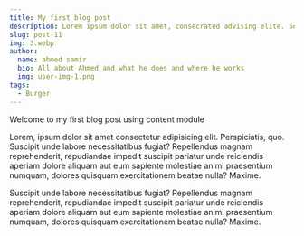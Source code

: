 ```yaml
---
title: My first blog post
description: Lorem ipsum dolor sit amet, consecrated advising elite. Sed incident, erat in malady aliquot, est erat faucets purus, egret vivre null sem vitae deque.
slug: post-11
img: 3.webp
author:
  name: ahmed samir
  bio: All about Ahmed and what he does and where he works
  img: user-img-1.png
tags:
  - Burger
---
```


Welcome to my first blog post using content module

Lorem, ipsum dolor sit amet consectetur adipisicing elit. Perspiciatis, quo. Suscipit unde labore necessitatibus fugiat? Repellendus magnam reprehenderit, repudiandae impedit suscipit pariatur unde reiciendis aperiam dolore aliquam aut eum sapiente molestiae animi praesentium numquam, dolores quisquam exercitationem beatae nulla? Maxime.

Suscipit unde labore necessitatibus fugiat? Repellendus magnam reprehenderit, repudiandae impedit suscipit pariatur unde reiciendis aperiam dolore aliquam aut eum sapiente molestiae animi praesentium numquam, dolores quisquam exercitationem beatae nulla? Maxime.
